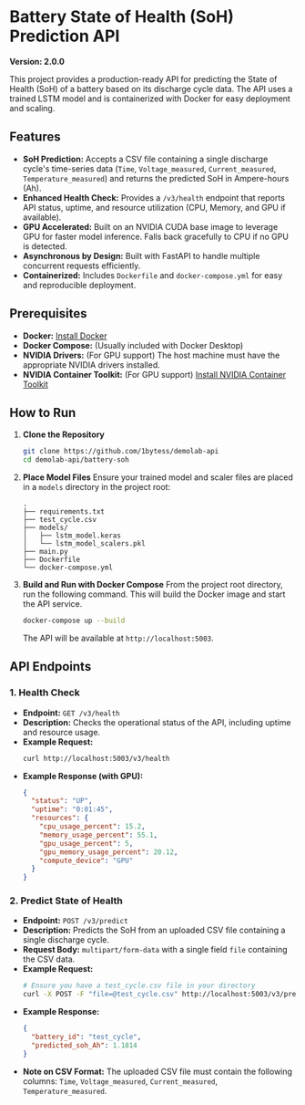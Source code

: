 # Battery State of Health (SoH) Prediction API

**Version: 2.0.0**

This project provides a production-ready API for predicting the State of Health (SoH) of a battery based on its discharge cycle data. The API uses a trained LSTM model and is containerized with Docker for easy deployment and scaling.

## Features

* **SoH Prediction:** Accepts a CSV file containing a single discharge cycle's time-series data (`Time`, `Voltage_measured`, `Current_measured`, `Temperature_measured`) and returns the predicted SoH in Ampere-hours (Ah).
* **Enhanced Health Check:** Provides a `/v3/health` endpoint that reports API status, uptime, and resource utilization (CPU, Memory, and GPU if available).
* **GPU Accelerated:** Built on an NVIDIA CUDA base image to leverage GPU for faster model inference. Falls back gracefully to CPU if no GPU is detected.
* **Asynchronous by Design:** Built with FastAPI to handle multiple concurrent requests efficiently.
* **Containerized:** Includes `Dockerfile` and `docker-compose.yml` for easy and reproducible deployment.

## Prerequisites

* **Docker:** [Install Docker](https://docs.docker.com/get-docker/)
* **Docker Compose:** (Usually included with Docker Desktop)
* **NVIDIA Drivers:** (For GPU support) The host machine must have the appropriate NVIDIA drivers installed.
* **NVIDIA Container Toolkit:** (For GPU support) [Install NVIDIA Container Toolkit](https://docs.nvidia.com/datacenter/cloud-native/container-toolkit/latest/install-guide.html)

## How to Run

1.  **Clone the Repository**
    ```bash
    git clone https://github.com/1bytess/demolab-api
    cd demolab-api/battery-soh
    ```

2.  **Place Model Files**
    Ensure your trained model and scaler files are placed in a `models` directory in the project root:
    ```
    .
    ├── requirements.txt
    ├── test_cycle.csv
    ├── models/
    │   ├── lstm_model.keras
    │   └── lstm_model_scalers.pkl
    ├── main.py
    ├── Dockerfile
    └── docker-compose.yml
    ```

3.  **Build and Run with Docker Compose**
    From the project root directory, run the following command. This will build the Docker image and start the API service.
    ```bash
    docker-compose up --build
    ```
    The API will be available at `http://localhost:5003`.

## API Endpoints

### 1. Health Check

* **Endpoint:** `GET /v3/health`
* **Description:** Checks the operational status of the API, including uptime and resource usage.
* **Example Request:**
    ```bash
    curl http://localhost:5003/v3/health
    ```
* **Example Response (with GPU):**
    ```json
    {
      "status": "UP",
      "uptime": "0:01:45",
      "resources": {
        "cpu_usage_percent": 15.2,
        "memory_usage_percent": 55.1,
        "gpu_usage_percent": 5,
        "gpu_memory_usage_percent": 20.12,
        "compute_device": "GPU"
      }
    }
    ```

### 2. Predict State of Health

* **Endpoint:** `POST /v3/predict`
* **Description:** Predicts the SoH from an uploaded CSV file containing a single discharge cycle.
* **Request Body:** `multipart/form-data` with a single field `file` containing the CSV data.
* **Example Request:**
    ```bash
    # Ensure you have a test_cycle.csv file in your directory
    curl -X POST -F "file=@test_cycle.csv" http://localhost:5003/v3/predict
    ```
* **Example Response:**
    ```json
    {
      "battery_id": "test_cycle",
      "predicted_soh_Ah": 1.1814
    }
    ```
* **Note on CSV Format:** The uploaded CSV file must contain the following columns: `Time`, `Voltage_measured`, `Current_measured`, `Temperature_measured`.